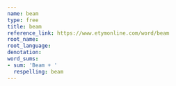 ```yaml
---
name: beam
type: free
title: beam
reference_link: https://www.etymonline.com/word/beam
root_name: 
root_language: 
denotation: 
word_sums:
- sum: 'Beam + '
  respelling: beam
---
```

